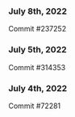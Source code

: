 ### July 8th, 2022

Commit #237252

### July 5th, 2022

Commit #314353


### July 4th, 2022

Commit #72281
